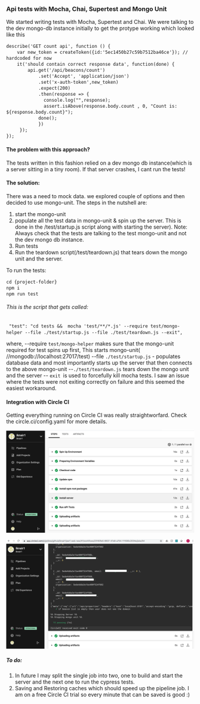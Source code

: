 ### Api tests with Mocha, Chai, Supertest and Mongo Unit

We started writing tests with Mocha, Supertest and Chai. We were talking to the dev mongo-db instance initially to get the protype working which looked like this
```
describe('GET count api', function () {
    var new_token = createToken({id:'5ec1450b27c59b7512ba46ce'}); // hardcoded for now
    it('should contain correct response data', function(done) {
        api.get('/api/beacons/count')
            .set('Accept', 'application/json')
            .set('x-auth-token',new_token)
            .expect(200)
            .then(response => {
              console.log("",response);
              assert.isAbove(response.body.count , 0, "Count is: ${response.body.count}");
            done();
            })
     });
});
```
#### The problem with this approach?
The tests written in this fashion relied on a dev mongo db instance(which is a server sitting in a  tiny room). If that server crashes, I cant run the tests!

#### The solution:
There was a need to mock data. we explored couple of options and then decided to use mongo-unit.
The steps in the nutshell are:
1. start the mongo-unit 
2. populate all the test data in mongo-unit & spin up the server. This is done in the /test/startup.js script along with starting the server).
Note: Always check that the tests are talking to the test mongo-unit and not the dev mongo db instance. 
3. Run tests
4. Run the teardown script(/test/teardown.js) that tears down the mongo unit and the server.

To run the tests:
```
cd {project-folder}
npm i
npm run test
```


###### This is the script that gets called:
` "test": "cd tests &&  mocha 'test/**/*.js' --require test/mongo-helper --file ./test/startup.js --file ./test/teardown.js --exit",`

where,
--require `test/mongo-helper` makes sure that the mongo-unit required for test spins up first, 
This starts mongo-unit( //mongodb://localhost:27017/test)
--file `./test/startup.js` - populates database data and most importantly starts up the server that then connects to the above mongo-unit
--`./test/teardown.js` tears down the mongo unit and the server
-- `exit `is used to forcefully kill mocha tests. I saw an issue where the tests were not exiting correctly on failure and this seemed the easiest workaround.

#### Integration with Circle CI
Getting everything running on Circle CI was really straightworfard.
Check the circle.ci/config.yaml for more details.

![Workflow_ApiTests](/Workflow_ApiTests.png)

![Passing_ApiTests](/Passing_ApiTests.png)

##### To do:
1. In future I may split the single job into two, one to build and start the server and the next one to run the cypress tests.
2. Saving and Restoring caches which should speed up the pipeline job. I am on a free Circle CI trial so every minute that can be saved is good :)

